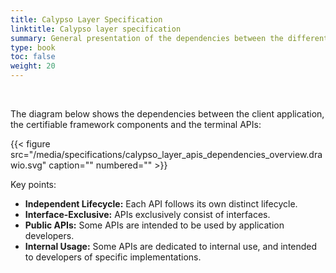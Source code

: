 ```yaml
---
title: Calypso Layer Specification
linktitle: Calypso layer specification
summary: General presentation of the dependencies between the different Terminal APIs.
type: book
toc: false
weight: 20
---
```


<br>

The diagram below shows the dependencies between the client application, the certifiable framework components and the 
terminal APIs:

{{< figure src="/media/specifications/calypso_layer_apis_dependencies_overview.drawio.svg" caption="" numbered="" >}}

Key points:
* **Independent Lifecycle:** Each API follows its own distinct lifecycle.
* **Interface-Exclusive:** APIs exclusively consist of interfaces.
* **Public APIs:** Some APIs are intended to be used by application developers.
* **Internal Usage:** Some APIs are dedicated to internal use, and intended to developers of specific implementations.